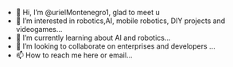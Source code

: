 - 👋 Hi, I’m @urielMontenegro1, glad to meet u
- 👀 I’m interested in robotics,AI, mobile robotics, DIY projects and videogames...
- 🌱 I’m currently learning about AI and robotics...
- 💞️ I’m looking to collaborate on enterprises and developers ...
- 📫 How to reach me  here or email...

<!---
urielMontenegro1/urielMontenegro1 is a ✨ special ✨ repository because its `README.md` (this file) appears on your GitHub profile.
You can click the Preview link to take a look at your changes.
--->
